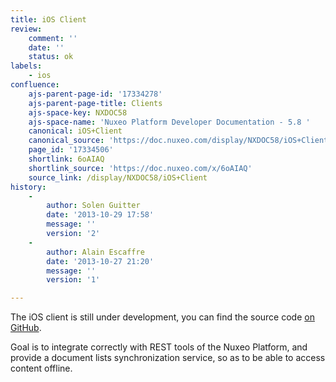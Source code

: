 ```yaml
---
title: iOS Client
review:
    comment: ''
    date: ''
    status: ok
labels:
    - ios
confluence:
    ajs-parent-page-id: '17334278'
    ajs-parent-page-title: Clients
    ajs-space-key: NXDOC58
    ajs-space-name: 'Nuxeo Platform Developer Documentation - 5.8 '
    canonical: iOS+Client
    canonical_source: 'https://doc.nuxeo.com/display/NXDOC58/iOS+Client'
    page_id: '17334506'
    shortlink: 6oAIAQ
    shortlink_source: 'https://doc.nuxeo.com/x/6oAIAQ'
    source_link: /display/NXDOC58/iOS+Client
history:
    - 
        author: Solen Guitter
        date: '2013-10-29 17:58'
        message: ''
        version: '2'
    - 
        author: Alain Escaffre
        date: '2013-10-27 21:20'
        message: ''
        version: '1'

---
```

The iOS client is still under development, you can find the source code [on GitHub](https://github.com/nuxeo/nuxeo-ios).

Goal is to integrate correctly with REST tools of the Nuxeo Platform, and provide a document lists synchronization service, so as to be able to access content offline.